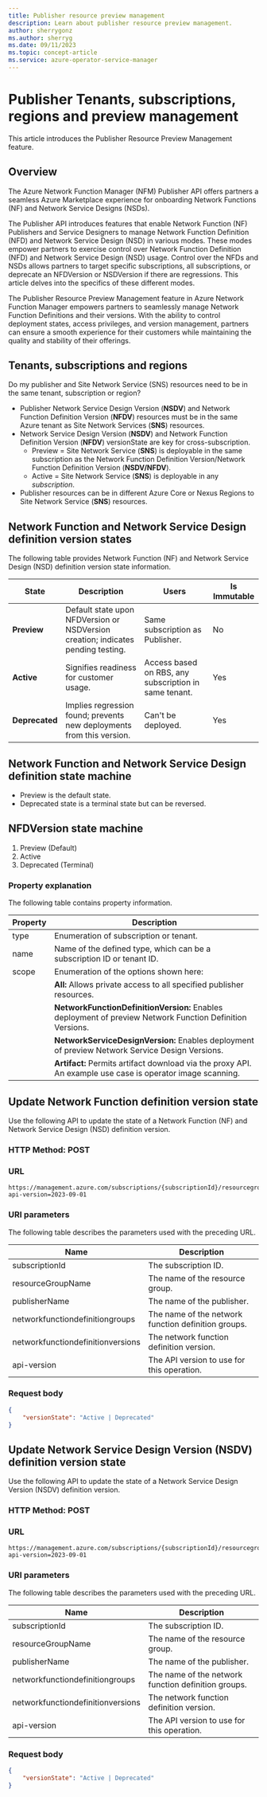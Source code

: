 ```yaml
---
title: Publisher resource preview management
description: Learn about publisher resource preview management.
author: sherrygonz
ms.author: sherryg
ms.date: 09/11/2023
ms.topic: concept-article
ms.service: azure-operator-service-manager
---
```


# Publisher Tenants, subscriptions, regions and preview management

This article introduces the Publisher Resource Preview Management feature.

## Overview

The Azure Network Function Manager (NFM) Publisher API offers partners a seamless Azure Marketplace experience for onboarding Network Functions (NF) and Network Service Designs (NSDs).

The Publisher API introduces features that enable Network Function (NF) Publishers and Service Designers to manage Network Function Definition (NFD) and Network Service Design (NSD) in various modes. These modes empower partners to exercise control over Network Function Definition (NFD) and Network Service Design (NSD) usage. Control over the NFDs and NSDs allows partners to target specific subscriptions, all subscriptions, or deprecate an NFDVersion or NSDVersion if there are regressions. This article delves into the specifics of these different modes.

The Publisher Resource Preview Management feature in Azure Network Function Manager empowers partners to seamlessly manage Network Function Definitions and their versions. With the ability to control deployment states, access privileges, and version management, partners can ensure a smooth experience for their customers while maintaining the quality and stability of their offerings.

## Tenants, subscriptions and regions

Do my publisher and Site Network Service (SNS) resources need to be in the same tenant, subscription or region?

- Publisher Network Service Design Version (**NSDV**) and Network Function Definition Version (**NFDV**) resources must be in the same Azure tenant as Site Network Services (**SNS**) resources.
- Network Service Design Version (**NSDV**) and  Network Function Definition Version (**NFDV**) versionState are key for cross-subscription. 
  - Preview = Site Network Service (**SNS**) is deployable in the same subscription as the  Network Function Definition Version/Network Function Definition Version (**NSDV/NFDV**).
  - Active = Site Network Service (**SNS**) is deployable in any *subscription*.
- Publisher resources can be in different Azure Core or Nexus Regions to Site Network Service (**SNS**) resources. 

## Network Function and Network Service Design definition version states

The following table provides Network Function (NF) and Network Service Design (NSD) definition version state information.

|State  |Description  |Users  |Is Immutable  |
|---------|---------|---------|---------|
|**Preview**     |     Default state upon NFDVersion or NSDVersion creation; indicates pending testing.    |    Same subscription as Publisher.     |    No     |
|**Active**    |   Signifies readiness for customer usage.      |    Access based on RBS, any subscription in same tenant.     |      Yes   |
|**Deprecated**     |  Implies regression found; prevents new deployments from this version.       |    Can't be deployed.     |     Yes    |

## Network Function and Network Service Design definition state machine

- Preview is the default state.
- Deprecated state is a terminal state but can be reversed.

## NFDVersion state machine

1. Preview (Default)
1. Active
1. Deprecated (Terminal)


### Property explanation

The following table contains property information.


|Property  |Description |
|---------|---------|
|type    |      Enumeration of subscription or tenant.   |
|name     |    Name of the defined type, which can be a subscription ID or tenant ID.     |
|scope    |     Enumeration of the options shown here:
| | **All:** Allows private access to all specified publisher resources.
| |**NetworkFunctionDefinitionVersion:** Enables deployment of preview Network Function Definition Versions.
| |**NetworkServiceDesignVersion:** Enables deployment of preview Network Service Design Versions.
| | **Artifact:** Permits artifact download via the proxy API. An example use case is operator image scanning.

## Update Network Function definition version state

Use the following API to update the state of a Network Function (NF) and Network Service Design (NSD) definition version.

### HTTP Method: POST

### URL

```http
https://management.azure.com/subscriptions/{subscriptionId}/resourcegroups/{resourceGroupName}/providers/Microsoft.HybridNetwork/publishers/{publisherName}/networkfunctiondefinitiongroups/{networkfunctiondefinitiongroups}/networkfunctiondefinitionversions/{networkfunctiondefinitionversions}/updateState?api-version=2023-09-01
```


### URI parameters

The following table describes the parameters used with the preceding URL.

|Name  |Description |
|---------|---------|
|subscriptionId     |  The subscription ID.
|resourceGroupName    |       The name of the resource group.  |
|publisherName    |      The name of the publisher.   |
|networkfunctiondefinitiongroups | The name of the network function definition groups.
|networkfunctiondefinitionversions | The network function definition version. |
|api-version | The API version to use for this operation. |


### Request body

```json
{
    "versionState": "Active | Deprecated"
}
``````

## Update Network Service Design Version (NSDV) definition version state

Use the following API to update the state of a Network Service Design Version (NSDV) definition version.

### HTTP Method: POST

### URL

```http
https://management.azure.com/subscriptions/{subscriptionId}/resourcegroups/{resourceGroupName}/providers/Microsoft.HybridNetwork/publishers/{publisherName}/networkservicedesigngroups/{nsdName}/networkservicedesignversions/{nsdVersion}/updateState?api-version=2023-09-01
```


### URI parameters

The following table describes the parameters used with the preceding URL.

|Name  |Description |
|---------|---------|
|subscriptionId     |  The subscription ID.
|resourceGroupName    |       The name of the resource group.  |
|publisherName    |      The name of the publisher.   |
|networkfunctiondefinitiongroups | The name of the network function definition groups.
|networkfunctiondefinitionversions | The network function definition version. |
|api-version | The API version to use for this operation. |


### Request body

```json
{
    "versionState": "Active | Deprecated"
}
``````